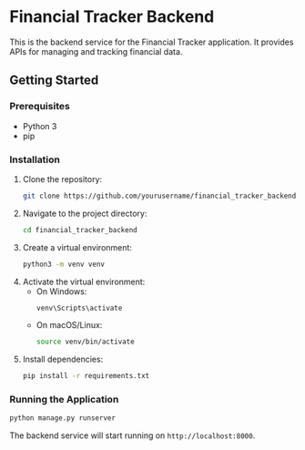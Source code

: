 # Financial Tracker Backend

This is the backend service for the Financial Tracker application. It provides APIs for managing and tracking financial data.

## Getting Started

### Prerequisites

- Python 3
- pip

### Installation

1. Clone the repository:
    ```sh
    git clone https://github.com/yourusername/financial_tracker_backend.git
    ```
2. Navigate to the project directory:
    ```sh
    cd financial_tracker_backend
    ```
3. Create a virtual environment:
    ```sh
    python3 -m venv venv
    ```
4. Activate the virtual environment:
    - On Windows:
        ```sh
        venv\Scripts\activate
        ```
    - On macOS/Linux:
        ```sh
        source venv/bin/activate
        ```
5. Install dependencies:
    ```sh
    pip install -r requirements.txt
    ```

### Running the Application

```sh
python manage.py runserver
```

The backend service will start running on `http://localhost:8000`.

